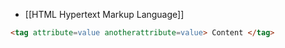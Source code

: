 - [[HTML Hypertext Markup Language]]
```HTML
<tag attribute=value anotherattribute=value> Content </tag>
```
